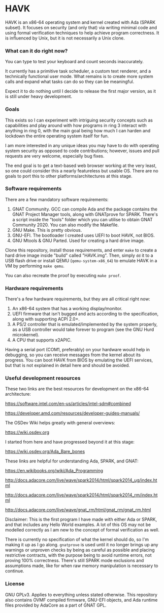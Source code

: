 # HAVK
HAVK is an x86-64 operating system and kernel created with Ada (SPARK subset).
It focuses on security (and only that) via writing minimal code and using
formal verification techniques to help achieve program correctness.
It is influenced by Unix, but it is not necessarily a Unix clone.

### What can it do right now?
You can type to test your keyboard and count seconds inaccurately.

It currently has a primitive task scheduler, a custom text renderer, and a
technically functional user mode. What remains is to create more system calls
and expand what tasks can do so they can be meaningful.

Expect it to do nothing until I decide to release the first major version, as
it is still under heavy development.

### Goals

This exists so I can experiment with intriguing security concepts such as
capabilities and play around with how programs in ring 3 interact with
anything in ring 0, with the main goal being how much I can harden and
lockdown the entire operating system itself for fun.

I am more interested in any unique ideas you may have to do with operating
system security as opposed to code contributions; however, issues and pull
requests are very welcome, especially bug fixes.

The end goal is to get a text-based web browser working at the very least, so
one could consider this a nearly featureless but usable OS. There are no goals
to port this to other platforms/architectures at this stage.

### Software requirements
There are a few mandatory software requirements:
1. GNAT Community. GCC can compile Ada and the package contains the GNAT
   Project Manager tools, along with GNATprove for SPARK. There's a script
   inside the "tools" folder which you can utilise to obtain GNAT Community
   2020. You can also modify the Makefile.
2. GNU Make. This is pretty obvious.
3. GNU-EFI. The bootloader I created uses UEFI to boot HAVK, not BIOS.
4. GNU Mtools & GNU Parted. Used for creating a hard drive image.

Clone this repository, install those requirements, and enter `make`
to create a hard drive image inside "build" called "HAVK.img". Then, simply
`dd` it to a USB flash drive or install QEMU (`qemu-system-x86_64`) to emulate
HAVK in a VM by performing `make qemu`.

You can also recreate the proof by executing `make proof`.

### Hardware requirements
There's a few hardware requirements, but they are all critical right now:
1. An x86-64 system that has a working display/monitor.
2. UEFI firmware that isn't bugged and acts according to the specification,
   along with supporting ACPI 2.0+.
3. A PS/2 controller that is emulated/implemented by the system properly, as a
   USB controller would take forever to program (see the GNU Hurd microkernel).
4. A CPU that supports x2APIC.

Having a serial port (COM1, preferably) on your hardware would help in
debugging, so you can receive messages from the kernel about its progress.
You can boot HAVK from BIOS by emulating the UEFI services, but that is
not explained in detail here and should be avoided.

### Useful development resources
These two links are the best resources for development on the x86-64
architecture:

https://software.intel.com/en-us/articles/intel-sdm#combined

https://developer.amd.com/resources/developer-guides-manuals/

The OSDev Wiki helps greatly with general overviews:

https://wiki.osdev.org

I started from here and have progressed beyond it at this stage:

https://wiki.osdev.org/Ada_Bare_bones

These links are helpful for understanding Ada, SPARK, and GNAT:

https://en.wikibooks.org/wiki/Ada_Programming

http://docs.adacore.com/live/wave/spark2014/html/spark2014_ug/index.html

http://docs.adacore.com/live/wave/spark2014/html/spark2014_rm/index.html

http://docs.adacore.com/live/wave/gnat_rm/html/gnat_rm/gnat_rm.html

Disclaimer: This is the first program I have made with either Ada or SPARK, and
that includes any Hello World examples. A lot of this OS may not be modelled
correctly as I am new to the concept of formal verification as well.

There is currently no specification of what the kernel should do, so I'm making
it up as I go along. `gnatprove` is used until it no longer brings up any
warnings or unproven checks by being as careful as possible and placing
restrictive contracts, with the purpose being to avoid runtime errors, not
proving 100% correctness. There's still SPARK mode exclusions and assumptions
made, like for when raw memory manipulation is necessary to continue.

### License
GNU GPLv3. Applies to everything unless stated otherwise.
This repository also contains OVMF compiled firmware, GNU-EFI objects, and Ada
runtime files provided by AdaCore as a part of GNAT GPL.
